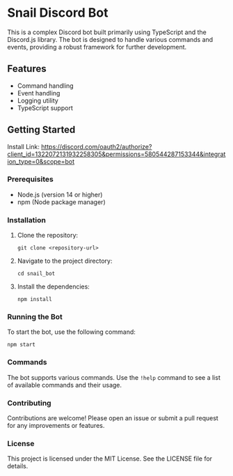 # Snail Discord Bot

This is a complex Discord bot built primarily using TypeScript and the Discord.js library. The bot is designed to handle various commands and events, providing a robust framework for further development.

## Features

- Command handling
- Event handling
- Logging utility
- TypeScript support

## Getting Started

Install Link: https://discord.com/oauth2/authorize?client_id=1322072131932258305&permissions=580544287153344&integration_type=0&scope=bot
### Prerequisites

- Node.js (version 14 or higher)
- npm (Node package manager)

### Installation

1. Clone the repository:
   ```
   git clone <repository-url>
   ```

2. Navigate to the project directory:
   ```
   cd snail_bot
   ```

3. Install the dependencies:
   ```
   npm install
   ```

### Running the Bot

To start the bot, use the following command:

```
npm start
```

### Commands

The bot supports various commands. Use the `!help` command to see a list of available commands and their usage.

### Contributing

Contributions are welcome! Please open an issue or submit a pull request for any improvements or features.

### License

This project is licensed under the MIT License. See the LICENSE file for details.